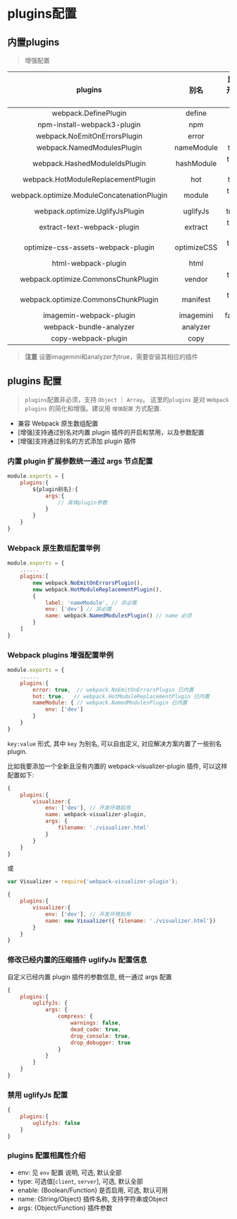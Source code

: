 # plugins配置

## 内置plugins

> 增强配置

plugins  | 别名 | 默认是否开启/开启环境
:-:|:-:|:-:
webpack.DefinePlugin | define | true 
npm-install-webpack3-plugin | npm | false
webpack.NoEmitOnErrorsPlugin | error | true
webpack.NamedModulesPlugin | nameModule | true/dev
webpack.HashedModuleIdsPlugin | hashModule | true/test, prod
webpack.HotModuleReplacementPlugin | hot | true/dev
webpack.optimize.ModuleConcatenationPlugin | module | true/test, prod
webpack.optimize.UglifyJsPlugin | uglifyJs | true/prod
extract-text-webpack-plugin | extract | true/test, prod
optimize-css-assets-webpack-plugin | optimizeCSS | true/test, prod
html-webpack-plugin | html | true
webpack.optimize.CommonsChunkPlugin | vendor | true/test, prod
webpack.optimize.CommonsChunkPlugin | manifest | true/test, prod
imagemin-webpack-plugin | imagemini | false/prod
webpack-bundle-analyzer | analyzer | false
copy-webpack-plugin | copy | false

> **注意** 设置imagemini和analyzer为true，需要安装其相应的插件

## plugins 配置

>  `plugins`配置非必须，支持 `Object` ｜ `Array`。 这里的`plugins` 是对 `Webpack plugins` 的简化和增强。建议用 `增强配置` 方式配置.

- 兼容 Webpack 原生数组配置
- [增强]支持通过别名对内置 plugin 插件的开启和禁用，以及参数配置
- [增强]支持通过别名的方式添加 plugin 插件

### 内置 plugin 扩展参数统一通过 args 节点配置

```js
module.exports = {
    plugins:{
        ${plugin别名}:{
            args:{
                // 具体plugin参数
            }
        }
    }
}
```

### Webpack 原生数组配置举例

```js
module.exports = {
    ......
    plugins:[
        new webpack.NoEmitOnErrorsPlugin(),
        new webpack.HotModuleReplacementPlugin(),
        { 
            label: 'nameModule', // 非必需
            env: ['dev'] // 非必需
            name: webpack.NamedModulesPlugin() // name 必须
        }
    ]
}
```

### Webpack plugins 增强配置举例

```js
module.exports = {
    ......
    plugins:{
        error: true,  // webpack.NoEmitOnErrorsPlugin 已内置
        hot: true,   // webpack.HotModuleReplacementPlugin 已内置
        nameModule: { // webpack.NamedModulesPlugin 已内置
            env: ['dev']
        }
    }
}
```

`key:value` 形式, 其中 `key` 为别名, 可以自由定义, 对应解决方案内置了一些别名plugin.

比如我要添加一个全新且没有内置的 webpack-visualizer-plugin 插件, 可以这样配置如下:

```js
{
    plugins:{
        visualizer:{
            env: ['dev'], // 开发环境启用
            name: webpack-visualizer-plugin,
            args: {
                filename: './visualizer.html'
            }
        }
    }
}
```
或
```js
var Visualizer = require('webpack-visualizer-plugin');

{
    plugins:{
        visualizer:{
            env: ['dev'], // 开发环境启用
            name: new Visualizer({ filename: './visualizer.html'})
        }
    }
}
```

### 修改已经内置的压缩插件 uglifyJs 配置信息

自定义已经内置 plugin 插件的参数信息, 统一通过 args 配置

```js
{
    plugins:{
        uglifyJs: {
            args: {
                compress: {
                    warnings: false,
                    dead_code: true,
                    drop_console: true,
                    drop_debugger: true
                }
            }
        }
    }
}
```

### 禁用 uglifyJs 配置

```js 
{
    plugins:{
        uglifyJs: false
    }
}
```

### plugins 配置相属性介绍

- env: 见 `env` 配置 说明, 可选, 默认全部
- type: 可选值[`client`, `server`], 可选, 默认全部
- enable: {Boolean/Function} 是否启用, 可选, 默认可用
- name: {String/Object} 插件名称, 支持字符串或Object
- args: {Object/Function} 插件参数